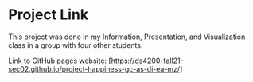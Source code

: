 # Project Link

This project was done in my Information, Presentation, and Visualization class in a group with four other students. 

Link to GitHub pages website: [https://ds4200-fall21-sec02.github.io/project-happiness-gc-as-di-ea-mz/]

